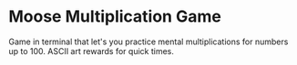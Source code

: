 # Moose Multiplication Game

Game in terminal that let's you practice mental multiplications for numbers up to 100. ASCII art rewards for quick times.
